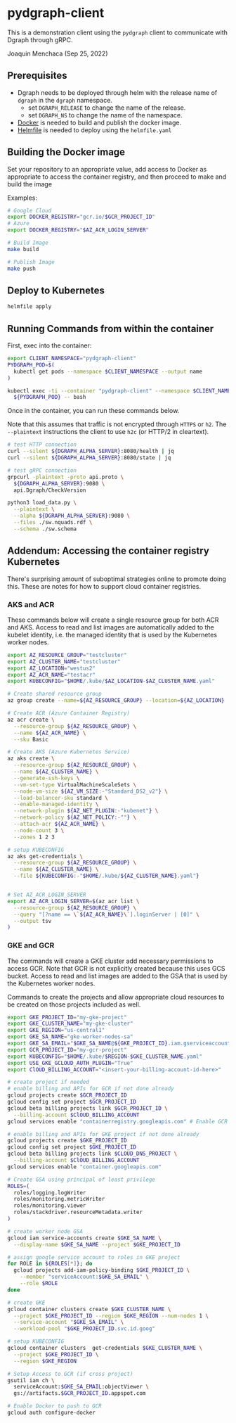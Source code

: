 # pydgraph-client

This is a demonstration client using the `pydgraph` client to communicate with Dgraph through gRPC.

Joaquin Menchaca (Sep 25, 2022)

## Prerequisites

* Dgraph needs to be deployed through helm with the release name of `dgraph` in the `dgraph` namespace.
  * set `DGRAPH_RELEASE` to change the name of the release.
  * set `DGRAPH_NS` to change the name of the namespace.
* [Docker](https://www.docker.com/) is needed to build and publish the docker image.
* [Helmfile](https://github.com/helmfile/helmfile) is needed to deploy using the `helmfile.yaml`

## Building the Docker image

Set your repository to an appropriate value, add access to Docker as appropriate to access the container registry, and then proceed to make and build the image

Examples:

```bash
# Google Cloud
export DOCKER_REGISTRY="gcr.io/$GCR_PROJECT_ID"
# Azure
export DOCKER_REGISTRY="$AZ_ACR_LOGIN_SERVER"

# Build Image
make build

# Publish Image
make push
```

## Deploy to Kubernetes

```bash
helmfile apply
```

## Running Commands from within the container

First, exec into the container:

```bash
export CLIENT_NAMESPACE="pydgraph-client"
PYDGRAPH_POD=$(
  kubectl get pods --namespace $CLIENT_NAMESPACE --output name
)

kubectl exec -ti --container "pydgraph-client" --namespace $CLIENT_NAMESPACE \
  ${PYDGRAPH_POD} -- bash
```

Once in the container, you can run these commands below.  

Note that this assumes that traffic is not encrypted through `HTTPS` or `h2`.  The `--plaintext` instructions the client to use `h2c` (or HTTP/2 in cleartext).

```bash
# test HTTP connection
curl --silent ${DGRAPH_ALPHA_SERVER}:8080/health | jq
curl --silent ${DGRAPH_ALPHA_SERVER}:8080/state | jq

# test gRPC connection
grpcurl -plaintext -proto api.proto \
  ${DGRAPH_ALPHA_SERVER}:9080 \
  api.Dgraph/CheckVersion

python3 load_data.py \
  --plaintext \
  --alpha ${DGRAPH_ALPHA_SERVER}:9080 \
  --files ./sw.nquads.rdf \
  --schema ./sw.schema
```

## Addendum: Accessing the container registry Kubernetes

There's surprising amount of suboptimal strategies online to promote doing this.  These are notes for how to support cloud container registries.

### AKS and ACR

These commands below will create a single resource group for both ACR and AKS. Access to read and list images are automatically added to the kubelet identity, i.e. the managed identity that is used by the Kubernetes worker nodes.

```bash
export AZ_RESOURCE_GROUP="testcluster"
export AZ_CLUSTER_NAME="testcluster"
export AZ_LOCATION="westus2"
export AZ_ACR_NAME="testacr"
export KUBECONFIG="$HOME/.kube/$AZ_LOCATION-$AZ_CLUSTER_NAME.yaml"

# Create shared resource group
az group create --name=${AZ_RESOURCE_GROUP} --location=${AZ_LOCATION}

# Create ACR (Azure Container Registry)
az acr create \
  --resource-group ${AZ_RESOURCE_GROUP} \
  --name ${AZ_ACR_NAME} \
  --sku Basic

# Create AKS (Azure Kubernetes Service)
az aks create \
  --resource-group ${AZ_RESOURCE_GROUP} \
  --name ${AZ_CLUSTER_NAME} \
  --generate-ssh-keys \
  --vm-set-type VirtualMachineScaleSets \
  --node-vm-size ${AZ_VM_SIZE:-"Standard_DS2_v2"} \
  --load-balancer-sku standard \
  --enable-managed-identity \
  --network-plugin ${AZ_NET_PLUGIN:-"kubenet"} \
  --network-policy ${AZ_NET_POLICY:-""} \
  --attach-acr ${AZ_ACR_NAME} \
  --node-count 3 \
  --zones 1 2 3

# setup KUBECONFIG
az aks get-credentials \
  --resource-group ${AZ_RESOURCE_GROUP} \
  --name ${AZ_CLUSTER_NAME} \
  --file ${KUBECONFIG:-"$HOME/.kube/${AZ_CLUSTER_NAME}.yaml"}


# Set AZ_ACR_LOGIN_SERVER
export AZ_ACR_LOGIN_SERVER=$(az acr list \
  --resource-group ${AZ_RESOURCE_GROUP} \
  --query "[?name == \`${AZ_ACR_NAME}\`].loginServer | [0]" \
  --output tsv
)
```

### GKE and GCR

The commands will create a GKE cluster add necessary permissions to access GCR.  Note that GCR is not explicitly created because this uses GCS bucket. Access to read and list images are added to the GSA that is used by the Kubernetes worker nodes.

Commands to create the projects and allow appropriate cloud resources to be created on those projects included as well.

```bash
export GKE_PROJECT_ID="my-gke-project"
export GKE_CLUSTER_NAME="my-gke-cluster"
export GKE_REGION="us-central1"
export GKE_SA_NAME="gke-worker-nodes-sa"
export GKE_SA_EMAIL="$GKE_SA_NAME@${GKE_PROJECT_ID}.iam.gserviceaccount.com"
export GCR_PROJECT_ID="my-gcr-project"
export KUBECONFIG="$HOME/.kube/$REGION-$GKE_CLUSTER_NAME.yaml"
export USE_GKE_GCLOUD_AUTH_PLUGIN="True"
export ClOUD_BILLING_ACCOUNT="<insert-your-billing-account-id-here>"

# create project if needed
# enable billing and APIs for GCR if not done already
gcloud projects create $GCR_PROJECT_ID
gcloud config set project $GCR_PROJECT_ID
gcloud beta billing projects link $GCR_PROJECT_ID \
  --billing-account $ClOUD_BILLING_ACCOUNT
gcloud services enable "containerregistry.googleapis.com" # Enable GCR API

# enable billing and APIs for GKE project if not done already
gcloud projects create $GKE_PROJECT_ID
gcloud config set project $GKE_PROJECT_ID
gcloud beta billing projects link $CLOUD_DNS_PROJECT \
  --billing-account $ClOUD_BILLING_ACCOUNT
gcloud services enable "container.googleapis.com"

# Create GSA using principal of least privilege
ROLES=(
  roles/logging.logWriter
  roles/monitoring.metricWriter
  roles/monitoring.viewer
  roles/stackdriver.resourceMetadata.writer
)

# create worker node GSA
gcloud iam service-accounts create $GKE_SA_NAME \
  --display-name $GKE_SA_NAME --project $GKE_PROJECT_ID

# assign google service account to roles in GKE project
for ROLE in ${ROLES[*]}; do
  gcloud projects add-iam-policy-binding $GKE_PROJECT_ID \
    --member "serviceAccount:$GKE_SA_EMAIL" \
    --role $ROLE
done

# create GKE
gcloud container clusters create $GKE_CLUSTER_NAME \
  --project $GKE_PROJECT_ID --region $GKE_REGION --num-nodes 1 \
  --service-account "$GKE_SA_EMAIL" \
  --workload-pool "$GKE_PROJECT_ID.svc.id.goog"

# setup KUBECONFIG
gcloud container clusters  get-credentials $GKE_CLUSTER_NAME \
  --project $GKE_PROJECT_ID \
  --region $GKE_REGION

# Setup Access to GCR (if cross project)
gsutil iam ch \
  serviceAccount:$GKE_SA_EMAIL:objectViewer \
  gs://artifacts.$GCR_PROJECT_ID.appspot.com

# Enable Docker to push to GCR
gcloud auth configure-docker
```

